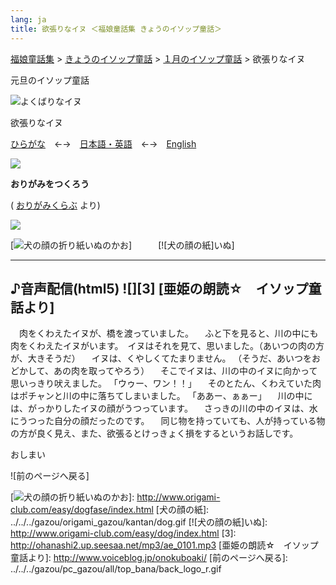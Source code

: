 ```yaml
---
lang: ja
title: 欲張りなイヌ ＜福娘童話集 きょうのイソップ童話＞
---
```


[福娘童話集] \> [きょうのイソップ童話] \> [１月のイソップ童話] \> 欲張りなイヌ

元旦のイソップ童話

![よくばりなイヌ]

欲張りなイヌ

[ひらがな]　←→　[日本語・英語]　←→　[English]

![][1]

**おりがみをつくろう**

( [おりがみくらぶ] より)

![][2]

[![犬の顔の折り紙]いぬのかお]　　　[![犬の顔の紙]いぬ]

  ---------------------------------
  ♪音声配信(html5)
  ![][3]
  [亜姫の朗読☆　イソップ童話より]
  ---------------------------------

　肉をくわえたイヌが、橋を渡っていました。 　ふと下を見ると、川の中にも肉をくわえたイヌがいます。　イヌはそれを見て、思いました。（あいつの肉の方が、大きそうだ） 　イヌは、くやしくてたまりません。 （そうだ、あいつをおどかして、あの肉を取ってやろう） 　そこでイヌは、川の中のイヌに向かって思いっきり吠えました。 「ウゥー、ワン！！」 　そのとたん、くわえていた肉はポチャンと川の中に落ちてしまいました。 「ああー、ぁぁー」 　川の中には、がっかりしたイヌの顔がうつっています。 　さっきの川の中のイヌは、水にうつった自分の顔だったのです。 　同じ物を持っていても、人が持っている物の方が良く見え、また、欲張るとけっきょく損をするというお話しです。

おしまい

![前のページへ戻る]

  [福娘童話集]: ../../../index.html
  [きょうのイソップ童話]: ../index.html
  [１月のイソップ童話]: ../itiran/01gatu.htm
  [よくばりなイヌ]: ../../../gazou/pc_gazou/aesop/aesop052.jpg
  [ひらがな]: http://hukumusume.com/douwa/English/aesop/01/01_j.html
  [日本語・英語]: http://hukumusume.com/douwa/English/aesop/01/01_j&E.html
  [English]: http://hukumusume.com/douwa/English/aesop/01/01_E.html
  [1]: ../../../../366/logo_bana/corner_1.gif
  [おりがみくらぶ]: http://www.origami-club.com/index.html
  [2]: ../../../../366/logo_bana/corner_2.gif
  [犬の顔の折り紙]: ../../../gazou/origami_gazou/kantan/dogface.gif
  [![犬の顔の折り紙]いぬのかお]: http://www.origami-club.com/easy/dogfase/index.html
  [犬の顔の紙]: ../../../gazou/origami_gazou/kantan/dog.gif
  [![犬の顔の紙]いぬ]: http://www.origami-club.com/easy/dog/index.html
  [3]: http://ohanashi2.up.seesaa.net/mp3/ae_0101.mp3
  [亜姫の朗読☆　イソップ童話より]: http://www.voiceblog.jp/onokuboaki/
  [前のページへ戻る]: ../../../gazou/pc_gazou/all/top_bana/back_logo_r.gif
